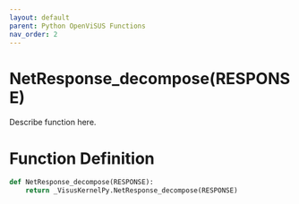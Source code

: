 ```yaml
---
layout: default
parent: Python OpenViSUS Functions
nav_order: 2
---
```


# NetResponse_decompose(RESPONSE)

Describe function here.

# Function Definition

```python
def NetResponse_decompose(RESPONSE):
    return _VisusKernelPy.NetResponse_decompose(RESPONSE)
```